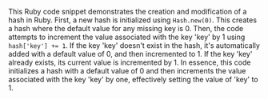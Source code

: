 This Ruby code snippet demonstrates the creation and modification of a hash in Ruby. First, a new hash is initialized using `Hash.new(0)`. This creates a hash where the default value for any missing key is 0. Then, the code attempts to increment the value associated with the key 'key' by 1 using `hash['key'] += 1`. If the key 'key' doesn't exist in the hash, it's automatically added with a default value of 0, and then incremented to 1. If the key 'key' already exists, its current value is incremented by 1. In essence, this code initializes a hash with a default value of 0 and then increments the value associated with the key 'key' by one, effectively setting the value of 'key' to 1.




